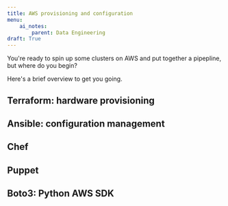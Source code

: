 ```yaml
---
title: AWS provisioning and configuration
menu:
    ai_notes:
        parent: Data Engineering
draft: True
---
```

You're ready to spin up some clusters on AWS and put together a pipepline, but where
do you begin?

Here's a brief overview to get you going.

## Terraform: hardware provisioning


## Ansible: configuration management


## Chef


## Puppet


## Boto3: Python AWS SDK


